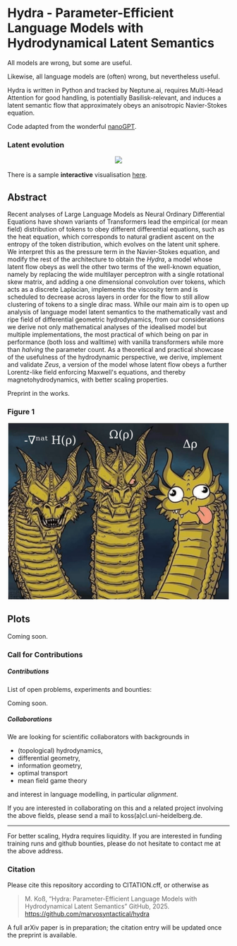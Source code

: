 # Hydra - Parameter-Efficient Language Models with Hydrodynamical Latent Semantics

All models are wrong, but some are useful.

Likewise, all language models are (often) wrong, but nevertheless useful.

Hydra is written in Python and tracked by Neptune.ai, requires Multi-Head Attention for good handling, is potentially Basilisk-relevant, and induces a latent semantic flow that approximately obeys an anisotropic Navier-Stokes equation.

Code adapted from the wonderful [nanoGPT](https://github.com/karpathy/nanoGPT).

### Latent evolution

<p align="center">
  <img src="img/hydra_evo.gif" width="300">
</p>

There is a sample **interactive** visualisation [here](https://marvosyntactical.github.io/hydra_latent_interactive.html).


## Abstract

Recent analyses of Large Language Models as Neural Ordinary Differential Equations have shown
variants of Transformers lead the empirical (or mean field) distribution of tokens to obey
different differential equations, such as the heat equation, which corresponds
to natural gradient ascent on the entropy of the token distribution, which evolves on the latent
unit sphere. We interpret this as the pressure term in the Navier-Stokes equation, and modify the
rest of the architecture to obtain the _Hydra_, a model whose latent flow obeys as well the other two
terms of the well-known equation, namely by replacing the wide multilayer perceptron with a single
rotational skew matrix, and adding a one dimensional convolution over tokens, which acts as a
discrete Laplacian, implements the viscosity term and is scheduled to decrease across layers in
order for the flow to still allow clustering of tokens to a single dirac mass. While our main aim
is to open up analysis of language model latent semantics to the mathematically vast and ripe field
of differential geometric hydrodynamics, from our considerations we derive not only mathematical
analyses of the idealised model but multiple implementations, the most practical of which being on
par in performance (both loss and walltime) with vanilla transformers while more than
_halving_ the parameter count. As a theoretical and practical showcase of the
usefulness of the hydrodynamic perspective, we derive, implement and validate _Zeus_, a version of
the model whose latent flow obeys a further Lorentz-like field enforcing Maxwell's equations, and
thereby magnetohydrodynamics, with better scaling properties.

Preprint in the works.

### Figure 1

<p align="center">
  <img src="img/dragons_derpy.png" width="500">
</p>

## Plots

Coming soon.

### Call for Contributions

##### Contributions

List of open problems, experiments and bounties:

Coming soon.


##### Collaborations

We are looking for scientific collaborators with backgrounds in

* (topological) hydrodynamics,
* differential geometry,
* information geometry,
* optimal transport
* mean field game theory

and interest in language modelling, in particular _alignment_.

If you are interested in collaborating on this and a related project involving the above fields, please send a mail to koss(a)cl.uni-heidelberg.de.

---

For better scaling, Hydra requires liquidity. If you are interested in funding training runs and github bounties, please do not hesitate to contact me at the above address.


### Citation

Please cite this repository according to CITATION.cff, or otherwise as

> M. Koß, “Hydra: Parameter-Efficient Language Models with Hydrodynamical Latent Semantics” GitHub, 2025.  
> https://github.com/marvosyntactical/hydra

A full arXiv paper is in preparation; the citation entry will be updated once the preprint is available.


